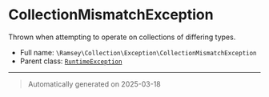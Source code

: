 
# CollectionMismatchException

Thrown when attempting to operate on collections of differing types.



* Full name: `\Ramsey\Collection\Exception\CollectionMismatchException`
* Parent class: [`RuntimeException`](../../../RuntimeException.md)






***
> Automatically generated on 2025-03-18
